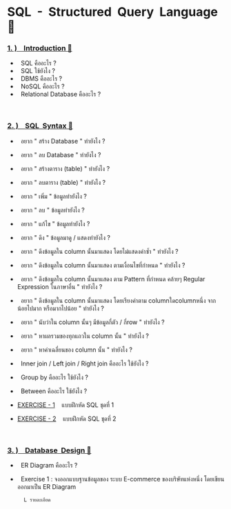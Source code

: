 # SQL &nbsp;-&nbsp; Structured&nbsp; Query&nbsp; Language&nbsp; 🚀

### [1.&nbsp;) &nbsp;&nbsp; Introduction 🔗](https://github.com/Arisa-Kaewsuan/SQL_Exercises/blob/main/Introduction.md)

   -  &nbsp; SQL คืออะไร ?
   -  &nbsp; SQL ใช้ยังไง ?
   -  &nbsp; DBMS คืออะไร ?
   -  &nbsp; NoSQL คืออะไร ?
   -  &nbsp; Relational Database คืออะไร ?

<br/>

### [2.&nbsp;) &nbsp;&nbsp; SQL&nbsp; Syntax 🔗](https://github.com/Arisa-Kaewsuan/SQL_Exercises/blob/main/sqlSyntax.md)

   -  &nbsp; อยาก " สร้าง Database " ทำยังไง ?
   -  &nbsp; อยาก " ลบ Database " ทำยังไง ?
   -  &nbsp; อยาก " สร้างตาราง (table) " ทำยังไง ?
   -  &nbsp; อยาก " ลบตาราง (table) " ทำยังไง ?
   -  &nbsp; อยาก " เพิ่ม " ข้อมูลทำยังไง ?
   -  &nbsp; อยาก " ลบ " ข้อมูลทำยังไง ?
   -  &nbsp; อยาก " แก้ไข " ข้อมูลทำยังไง ?
   -  &nbsp; อยาก " ดึง " ข้อมูลมาดู / แสดงทำยังไง ?
   -  &nbsp; อยาก " ดึงข้อมูลใน column นั้นมาแสดง โดยไม่แสดงค่าซ้ำ " ทำยังไง ?
   -  &nbsp; อยาก " ดึงข้อมูลใน column นั้นมาแสดง ตามเงื่อนไขที่กำหนด " ทำยังไง ?
   -  &nbsp; อยาก " ดึงข้อมูลใน column นั้นมาแสดง ตาม Pattern ที่กำหนด คล้ายๆ Regular Expression ในภาษาอื่น " ทำยังไง ?
   -  &nbsp; อยาก " ดึงข้อมูลใน column นั้นมาแสดง โดยเรียงค่าตาม columnใดcolumnหนึ่ง จากน้อยไปมาก หรือมากไปน้อย " ทำยังไง ?
   -  &nbsp; อยาก " นับว่าใน column นั้นๆ มีข้อมูลกี่ตัว / กี่row " ทำยังไง ?
   -  &nbsp; อยาก " หาผลรวมของทุกแถวใน column นั้น " ทำยังไง ?
   -  &nbsp; อยาก " หาค่าเฉลี่ยนของ column นั้น " ทำยังไง ?
   -  &nbsp; Inner join / Left join / Right join คืออะไร ใช้ยังไง ?
   -  &nbsp; Group by คืออะไร ใช้ยังไง ?
   -  &nbsp; Between คืออะไร ใช้ยังไง ?

- [EXERCISE - 1](https://github.com/Arisa-Kaewsuan/SQL_Exercises/tree/main/exercise_1) &nbsp;&nbsp; แบบฝึกหัด SQL ชุดที่ 1
- [EXERCISE - 2](https://github.com/Arisa-Kaewsuan/SQL_Exercises/tree/main/exercise_2) &nbsp;&nbsp; แบบฝึกหัด SQL ชุดที่ 2

<br/>

### [3.&nbsp;) &nbsp;&nbsp; Database&nbsp; Design 🔗](https://github.com/Arisa-Kaewsuan/SQL_Exercises/blob/main/dbDesign.md)

   -  &nbsp; ER Diagram คืออะไร ?
   -  &nbsp; Exercise 1 : จงออกแบบฐานข้อมูลของ ระบบ E-commerce ของบริษัทแห่งหนึ่ง โดยเขียนออกมาเป็น ER Diagram

            L รายละเอียด

<br/>









